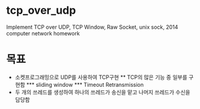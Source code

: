 # tcp_over_udp
Implement TCP over UDP, TCP Window, Raw Socket, unix sock, 2014 computer network homework

# 목표
* 소켓프로그래밍으로 UDP를 사용하여 TCP구현
** TCP의 많은 기능 중 일부를 구현함
*** sliding window
*** Timeout Retransmission
* 두 개의 쓰레드를 생성하여 하나의 쓰레드가 송신을 맡고 나머지 쓰레드가 수신을 담당함
